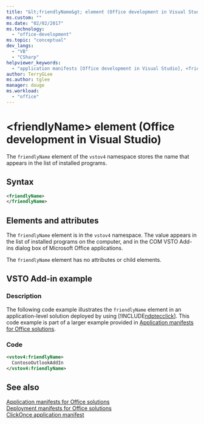 ```yaml
---
title: "&lt;friendlyName&gt; element (Office development in Visual Studio)"
ms.custom: ""
ms.date: "02/02/2017"
ms.technology: 
  - "office-development"
ms.topic: "conceptual"
dev_langs: 
  - "VB"
  - "CSharp"
helpviewer_keywords: 
  - "application manifests [Office development in Visual Studio], <friendlyName> element"
author: TerryGLee
ms.author: tglee
manager: douge
ms.workload: 
  - "office"
---
```

# &lt;friendlyName&gt; element (Office development in Visual Studio)
  The `friendlyName` element of the `vstov4` namespace stores the name that appears in the list of installed programs.  
  
## Syntax  
  
```xml
<friendlyName>  
</friendlyName>  
```  
  
## Elements and attributes  
 The `friendlyName` element is in the `vstov4` namespace. The value appears in the list of installed programs on the computer, and in the COM VSTO Add-ins dialog box of Microsoft Office applications.  
  
 The `friendlyName` element has no attributes or child elements.  
  
## VSTO Add-in example  
  
### Description  
 The following code example illustrates the `friendlyName` element in an application-level solution deployed by using [!INCLUDE[ndptecclick](../vsto/includes/ndptecclick-md.md)]. This code example is part of a larger example provided in [Application manifests for Office solutions](../vsto/application-manifests-for-office-solutions.md).  
  
### Code  
  
```xml  
<vstov4:friendlyName>  
  ContosoOutlookAddIn  
</vstov4:friendlyName>  
```  
  
## See also  
 [Application manifests for Office solutions](../vsto/application-manifests-for-office-solutions.md)   
 [Deployment manifests for Office solutions](../vsto/deployment-manifests-for-office-solutions.md)   
 [ClickOnce application manifest](/visualstudio/deployment/clickonce-application-manifest)  
  